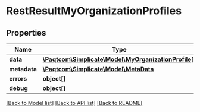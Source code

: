 # RestResultMyOrganizationProfiles

## Properties

 Name         | Type                                                                          | Description | Notes      
--------------|-------------------------------------------------------------------------------|-------------|------------
 **data**     | [**\Paqtcom\Simplicate\Model\MyOrganizationProfile[]**](MyOrganizationProfile.md) |             | [optional] 
 **metadata** | [**\Paqtcom\Simplicate\Model\MetaData**](MetaData.md)                             |             | [optional] 
 **errors**   | **object[]**                                                                  |             | [optional] 
 **debug**    | **object[]**                                                                  |             | [optional] 

[[Back to Model list]](../README.md#documentation-for-models) [[Back to API list]](../README.md#documentation-for-api-endpoints) [[Back to README]](../README.md)


